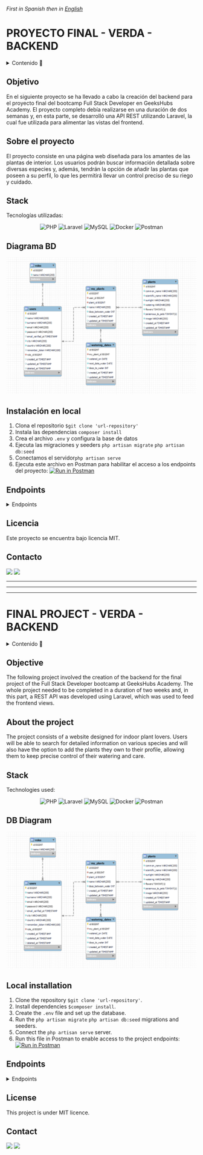 *First in Spanish then in* [*English*](https://github.com/ansualo/backend-proyectofinal#final-project---verda---backend)



# PROYECTO FINAL - VERDA - BACKEND

<details>
  <summary>Contenido 📝</summary>
  <ol>
    <li><a href="#objetivo">Objetivo</a></li>
    <li><a href="#sobre-el-proyecto">Sobre el proyecto</a></li>
    <li><a href="#stack">Stack</a></li>
    <li><a href="#diagrama-bd">Diagrama</a></li>
    <li><a href="#instalación-en-local">Instalación</a></li>
    <li><a href="#endpoints">Endpoints</a></li>
    <li><a href="#licencia">Licencia</a></li>
    <li><a href="#contacto">Contacto</a></li>
  </ol>
</details>

## Objetivo

En el siguiente proyecto se ha llevado a cabo la creación del backend para el proyecto final del bootcamp Full Stack Developer en GeeksHubs Academy. El proyecto completo debía realizarse en una duración de dos semanas y, en esta parte, se desarrolló una API REST utilizando Laravel, la cual fue utilizada para alimentar las vistas del frontend.


## Sobre el proyecto

El proyecto consiste en una página web diseñada para los amantes de las plantas de interior. Los usuarios podrán buscar información detallada sobre diversas especies y, además, tendrán la opción de añadir las plantas que poseen a su perfil, lo que les permitirá llevar un control preciso de su riego y cuidado.


## Stack
Tecnologías utilizadas:
<div align="center">

![PHP](https://img.shields.io/badge/php-%23777BB4.svg?style=for-the-badge&logo=php&logoColor=white) ![Laravel](https://img.shields.io/badge/laravel-%23FF2D20.svg?style=for-the-badge&logo=laravel&logoColor=white) ![MySQL](https://img.shields.io/badge/mysql-%2300f.svg?style=for-the-badge&logo=mysql&logoColor=white) ![Docker](https://img.shields.io/badge/docker-%230db7ed.svg?style=for-the-badge&logo=docker&logoColor=white) ![Postman](https://img.shields.io/badge/Postman-FF6C37?style=for-the-badge&logo=postman&logoColor=white)

</div>


## Diagrama BD
!['imagen-db'](./public/images/db.png)

## Instalación en local
1. Clona el repositorio `$git clone 'url-repository'`
2. Instala las dependencias `composer install`
3. Crea el archivo `.env` y configura la base de datos
4. Ejecuta las migraciones y seeders `php artisan migrate` `php artisan db:seed`
5. Conectamos el servidor`php artisan serve`
6. Ejecuta este archivo en Postman para habilitar el acceso a los endpoints del proyecto: [![Run in Postman](https://run.pstmn.io/button.svg)](https://app.getpostman.com/run-collection/27848134-1e6f6087-17ed-4923-9226-eb53766accb7?action=collection%2Ffork&source=rip_markdown&collection-url=entityId%3D27848134-1e6f6087-17ed-4923-9226-eb53766accb7%26entityType%3Dcollection%26workspaceId%3Dd21a4afd-fecf-498d-817a-74ca421ad0c8)

## Endpoints
<details>
<summary>Endpoints</summary>

-   AUTH

    -   REGISTER

              POST http://localhost:8000/api/register

        body:

        ```js
            {
                "name": "Andrea",
                "surname": "Suarez",
                "email": "andrea@andrea.com",
                "password": "Andrea1234",
                "city": "Valencia",
                "country": "Spain"
            }
        ```

    -   LOGIN

              POST http://localhost:8000/api/login

        body:

        ```js
            {
                "email": "andrea@andrea.com",
                "password": "Andrea1234"
            }
        ```

    -   LOGOUT

            POST http://localhost:8000/api/logout

-   USERS

    -   GET PROFILE

              GET localhost:8000/api/profile

    -   UPDATE PROFILE

              PUT localhost:8000/api/profile

        body:

        ```js
            {
                "name": "Andrea",
                "surname": "Suarez",
                "city": "Valencia",
                "country": "Spain"
            }
        ```

    -   DELETE PROFILE (as user)

              DELETE localhost:8000/api/profile

     -   DELETE PROFILE AS ADMIN (admin)

              DELETE localhost:8000/api/profile/:id

    -   RESTORE PROFILE (admin)

              POST localhost:8000/api/profile/:id

    -   GET All USERS (admin)

              GET localhost:8000/api/allusers

    -   GET DELETED USERS (admin)

              GET localhost:8000/api/allusers/deleted

-   PLANTS

    -   GET ALL PLANTS 

              GET localhost:8000/api/plants

    -   GET PLANTS BY ID

              GET localhost:8000/api/plants/:id

    -   GET PLANTS BY NAME

              POST localhost:8000/api/plants/name

        body:

        ```js
            {
                "name": "aloe"
            }
        ```
    -   GET PLANTS BY SUNLIGHT

              POST localhost:8000/api/plants/sunlight

        body:

        ```js
            {
                "sunlight": "Full sun"
            }
        ```
    -   GET PLANTS BY WATERING

              POST localhost:8000/api/plants/watering

        body:

        ```js
            {
                "watering": "Part sun/Part shade"
            }
        ```
    -   GET PLANTS BY FLOWERS

              POST localhost:8000/api/plants/flowers

        body:

        ```js
            {
                "flowers": true
            }
        ```

    -   GET PLANTS BY POISONOUS

              POST localhost:8000/api/plants/poisonous

        body:

        ```js
            {
                 "poisonous": false
            }
        ```
    -   CREATE PLANT

              POST localhost:8000/api/plants

        body:

        ```js
            {
                "common_name": "Example",
                "scientific_name": "Example",
                "sunlight": "Full Sun",
                "watering": "Average",
                "flowers": true,
                "poisonous_to_pets": false
            }
        ```


-   MY PLANTS

    -   GET MY PLANTS BY USER

              GET localhost:8000/api/myplants

    -   GET MY PLANTS BY ID

              GET localhost:8000/api/myplants/:id

    -   GET MY PLANTS BY PLANT ID

              GET localhost:8000/api/myplants/plant/:id

    -   GET MY PLANTS WATER TODAY

              GET localhost:8000/api/myplants/watertoday

    -   GET MY PLANTS NOT WATER TODAY

              GET localhost:8000/api/myplants/notwatertoday

    -   CREATE MY PLANT

              POST localhost:8000/api/myplants/:id

        body:

        ```js
            {
                "name": "Kitchen little plant",
                "days_between_water" : 10
            }
        ```

    -   UPDATE MY PLANT

              POST localhost:8000/api/myplants/:id

        body:

        ```js
            {
                "name": "Kitchen big plant",
                "days_between_water" : 7
            }
        ```

    -   DELETE MY PLANT

              DELETE localhost:8000/api/myplants/:id

- WATERING DATES

    -   GET WATERING DATE

              GET localhost:8000/api/water/:id

    -   CREATE WATERING DATE

              POST localhost:8000/api/water

        body:

        ```js
            {
                "my_plant_id": 20,
                "watered_on": "2023-07-22"
            }
        ```

    -   UPDATE WATERING DATE

              POST localhost:8000/api/water

        body:

        ```js
            {
                "id": 1,
                "watered_on": "2023-08-10"
            }
        ```

    -   DELETE WATERING DATE

              DELETE localhost:8000/api/water/:id


</details>


## Licencia
Este proyecto se encuentra bajo licencia MIT.


## Contacto
<a href = "mailto:andrea.sualo@gmail.com"><img src="https://img.shields.io/badge/Gmail-C6362C?style=for-the-badge&logo=gmail&logoColor=white" target="_blank"></a>
<a href="https://www.linkedin.com/in/andrea-suarez-lopez90569a5/" target="_blank"><img src="https://img.shields.io/badge/-LinkedIn-%230077B5?style=for-the-badge&logo=linkedin&logoColor=white" target="_blank"></a> 
</p>

---
---
---

# FINAL PROJECT - VERDA - BACKEND

<details>
  <summary>Contenido 📝</summary>
  <ol>
    <li><a href="#objective">Objective</a></li>
    <li><a href="#about-the-project">About the project</a></li>
    <li><a href="#stack">Stack</a></li>
    <li><a href="#db-diagram">Diagram</a></li>
    <li><a href="#local-installation">Local installation</a></li>
    <li><a href="#endpoints">Endpoints</a></li>
    <li><a href="#license">License</a></li>
    <li><a href="#contact">Contact</a></li>
  </ol>
</details>

## Objective

The following project involved the creation of the backend for the final project of the Full Stack Developer bootcamp at GeeksHubs Academy. The whole project needed to be completed in a duration of two weeks and, in this part, a REST API was developed using Laravel, which was used to feed the frontend views.

## About the project

The project consists of a website designed for indoor plant lovers. Users will be able to search for detailed information on various species and will also have the option to add the plants they own to their profile, allowing them to keep precise control of their watering and care.


## Stack
Technologies used:
<div align="center">

![PHP](https://img.shields.io/badge/php-%23777BB4.svg?style=for-the-badge&logo=php&logoColor=white) ![Laravel](https://img.shields.io/badge/laravel-%23FF2D20.svg?style=for-the-badge&logo=laravel&logoColor=white) ![MySQL](https://img.shields.io/badge/mysql-%2300f.svg?style=for-the-badge&logo=mysql&logoColor=white) ![Docker](https://img.shields.io/badge/docker-%230db7ed.svg?style=for-the-badge&logo=docker&logoColor=white) ![Postman](https://img.shields.io/badge/Postman-FF6C37?style=for-the-badge&logo=postman&logoColor=white)

</div>


## DB Diagram
!['imagen-db'](./public/images/db.png)

## Local installation
1. Clone the repository `$git clone 'url-repository'`.
2. Install dependencies `$composer install`.
3. Create the `.env` file and set up the database.
4. Run the `php artisan migrate` `php artisan db:seed` migrations and seeders.
5. Connect the `php artisan serve` server.
6. Run this file in Postman to enable access to the project endpoints:[![Run in Postman](https://run.pstmn.io/button.svg)](https://app.getpostman.com/run-collection/27848134-1e6f6087-17ed-4923-9226-eb53766accb7?action=collection%2Ffork&source=rip_markdown&collection-url=entityId%3D27848134-1e6f6087-17ed-4923-9226-eb53766accb7%26entityType%3Dcollection%26workspaceId%3Dd21a4afd-fecf-498d-817a-74ca421ad0c8)

## Endpoints
<details>
<summary>Endpoints</summary>

-   AUTH

    -   REGISTER

              POST http://localhost:8000/api/register

        body:

        ```js
            {
                "name": "Andrea",
                "surname": "Suarez",
                "email": "andrea@andrea.com",
                "password": "Andrea1234",
                "city": "Valencia",
                "country": "Spain"
            }
        ```

    -   LOGIN

              POST http://localhost:8000/api/login

        body:

        ```js
            {
                "email": "andrea@andrea.com",
                "password": "Andrea1234"
            }
        ```

    -   LOGOUT

            POST http://localhost:8000/api/logout

-   USERS

    -   GET PROFILE

              GET localhost:8000/api/profile

    -   UPDATE PROFILE

              PUT localhost:8000/api/profile

        body:

        ```js
            {
                "name": "Andrea",
                "surname": "Suarez",
                "city": "Valencia",
                "country": "Spain"
            }
        ```

    -   DELETE PROFILE (as user)

              DELETE localhost:8000/api/profile

     -   DELETE PROFILE AS ADMIN (admin)

              DELETE localhost:8000/api/profile/:id

    -   RESTORE PROFILE (admin)

              POST localhost:8000/api/profile/:id

    -   GET All USERS (admin)

              GET localhost:8000/api/allusers

    -   GET DELETED USERS (admin)

              GET localhost:8000/api/allusers/deleted

-   PLANTS

    -   GET ALL PLANTS 

              GET localhost:8000/api/plants

    -   GET PLANTS BY ID

              GET localhost:8000/api/plants/:id

    -   GET PLANTS BY NAME

              POST localhost:8000/api/plants/name

        body:

        ```js
            {
                "name": "aloe"
            }
        ```
    -   GET PLANTS BY SUNLIGHT

              POST localhost:8000/api/plants/sunlight

        body:

        ```js
            {
                "sunlight": "Full sun"
            }
        ```
    -   GET PLANTS BY WATERING

              POST localhost:8000/api/plants/watering

        body:

        ```js
            {
                "watering": "Part sun/Part shade"
            }
        ```
    -   GET PLANTS BY FLOWERS

              POST localhost:8000/api/plants/flowers

        body:

        ```js
            {
                "flowers": true
            }
        ```

    -   GET PLANTS BY POISONOUS

              POST localhost:8000/api/plants/poisonous

        body:

        ```js
            {
                 "poisonous": false
            }
        ```
    -   CREATE PLANT

              POST localhost:8000/api/plants

        body:

        ```js
            {
                "common_name": "Example",
                "scientific_name": "Example",
                "sunlight": "Full Sun",
                "watering": "Average",
                "flowers": true,
                "poisonous_to_pets": false
            }
        ```


-   MY PLANTS

    -   GET MY PLANTS BY USER

              GET localhost:8000/api/myplants

    -   GET MY PLANTS BY ID

              GET localhost:8000/api/myplants/:id

    -   GET MY PLANTS BY PLANT ID

              GET localhost:8000/api/myplants/plant/:id

    -   GET MY PLANTS WATER TODAY

              GET localhost:8000/api/myplants/watertoday

    -   GET MY PLANTS NOT WATER TODAY

              GET localhost:8000/api/myplants/notwatertoday

    -   CREATE MY PLANT

              POST localhost:8000/api/myplants/:id

        body:

        ```js
            {
                "name": "Kitchen little plant",
                "days_between_water" : 10
            }
        ```

    -   UPDATE MY PLANT

              POST localhost:8000/api/myplants/:id

        body:

        ```js
            {
                "name": "Kitchen big plant",
                "days_between_water" : 7
            }
        ```

    -   DELETE MY PLANT

              DELETE localhost:8000/api/myplants/:id

- WATERING DATES

    -   GET WATERING DATE

              GET localhost:8000/api/water/:id

    -   CREATE WATERING DATE

              POST localhost:8000/api/water

        body:

        ```js
            {
                "my_plant_id": 20,
                "watered_on": "2023-07-22"
            }
        ```

    -   UPDATE WATERING DATE

              POST localhost:8000/api/water

        body:

        ```js
            {
                "id": 1,
                "watered_on": "2023-08-10"
            }
        ```

    -   DELETE WATERING DATE

              DELETE localhost:8000/api/water/:id


</details>


## License
This project is under MIT licence.


## Contact
<a href = "mailto:andrea.sualo@gmail.com"><img src="https://img.shields.io/badge/Gmail-C6362C?style=for-the-badge&logo=gmail&logoColor=white" target="_blank"></a>
<a href="https://www.linkedin.com/in/andrea-suarez-lopez90569a5/" target="_blank"><img src="https://img.shields.io/badge/-LinkedIn-%230077B5?style=for-the-badge&logo=linkedin&logoColor=white" target="_blank"></a> 
</p>

